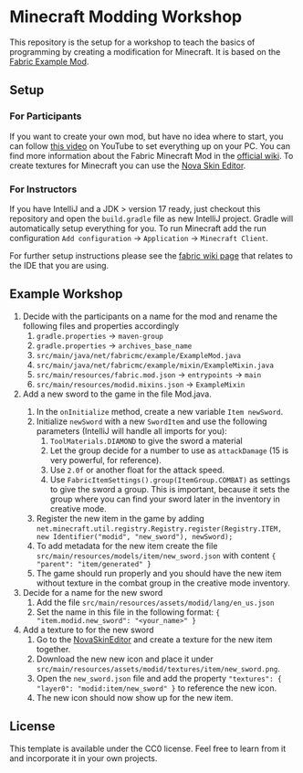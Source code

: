 # Minecraft Modding Workshop

This repository is the setup for a workshop to teach the basics of programming by creating a modification for Minecraft.
It is based on the [Fabric Example Mod](https://github.com/FabricMC/fabric-example-mod).

## Setup

### For Participants
If you want to create your own mod, but have no idea where to start, you can follow [this video](https://www.youtube.com/watch?v=x7cPbAFv19E) on YouTube to set everything up on your PC.
You can find more information about the Fabric Minecraft Mod in the [official wiki](https://fabricmc.net/wiki/start).
To create textures for Minecraft you can use the [Nova Skin Editor](https://minecraft.novaskin.me/resourcepacks).

### For Instructors
If you have IntelliJ and a JDK > version 17 ready, just checkout this repository and open the `build.gradle` file as new IntelliJ project.
Gradle will automatically setup everything for you.
To run Minecraft add the run configuration `Add configuration` -> `Application` -> `Minecraft Client`.


For further setup instructions please see the [fabric wiki page](https://fabricmc.net/wiki/tutorial:setup) that relates to the IDE that you are using.

## Example Workshop

1. Decide with the participants on a name for the mod and rename the following files and properties accordingly
    1. `gradle.properties` -> `maven-group`
    2. `gradle.properties` -> `archives_base_name`
    3. `src/main/java/net/fabricmc/example/ExampleMod.java`
    4. `src/main/java/net/fabricmc/example/mixin/ExampleMixin.java`
    5. `src/main/resources/fabric.mod.json` -> `entrypoints` -> `main`
    6. `src/main/resources/modid.mixins.json` -> `ExampleMixin`
2. Add a new sword to the game in the file <your-name>Mod.java.
    1. In the `onInitialize` method, create a new variable `Item newSword`.
    2. Initialize `newSword` with a new `SwordItem` and use the following parameters (IntelliJ will handle all imports for you):
       1. `ToolMaterials.DIAMOND` to give the sword a material
       2. Let the group decide for a number to use as `attackDamage` (15 is very powerful, for reference).
       3. Use `2.0f` or another float for the attack speed.
       4. Use `FabricItemSettings().group(ItemGroup.COMBAT)` as settings to give the sword a group. This is important, because it sets the group where you can find your sword later in the inventory in creative mode.
    3. Register the new item in the game by adding `net.minecraft.util.registry.Registry.register(Registry.ITEM, new Identifier("modid", "new_sword"), newSword);`
    4. To add metadata for the new item create the file `src/main/resources/models/item/new_sword.json` with content `{
       "parent": "item/generated"
       }`
    5. The game should run properly and you should have the new item without texture in the combat group in the creative mode inventory.
3. Decide for a name for the new sword
   1. Add the file `src/main/resources/assets/modid/lang/en_us.json`
   2. Set the name in this file in the following format: `{
      "item.modid.new_sword": "<your_name>"
      } `
4. Add a texture to for the new sword
   1. Go to the [NovaSkinEditor](https://minecraft.novaskin.me/resourcepacks#default/assets/minecraft/textures/items/diamond_sword.png) and create a texture for the new item together.
   2. Download the new new icon and place it under `src/main/resources/assets/modid/textures/item/new_sword.png`.
   3. Open the `new_sword.json` file and add the property `"textures": {
      "layer0": "modid:item/new_sword"
      }` to reference the new icon.
   4. The new icon should now show up for the new item.

## License

This template is available under the CC0 license. Feel free to learn from it and incorporate it in your own projects.
